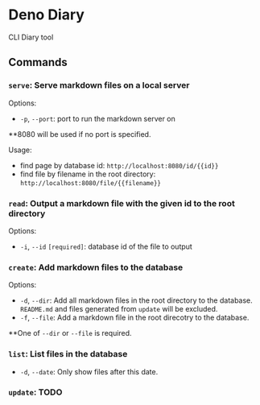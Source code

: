 # Deno Diary

CLI Diary tool

## Commands

### **`serve`**: Serve markdown files on a local server

Options:

- `-p`, `--port`: port to run the markdown server on

**8080 will be used if no port is specified.

Usage:

- find page by database id: `http://localhost:8080/id/{{id}}`
- find file by filename in the root directory:
  `http://localhost:8080/file/{{filename}}`

### **`read`**: Output a markdown file with the given id to the root directory

Options:

- `-i`, `--id` `[required]`: database id of the file to output

### **`create`**: Add markdown files to the database

Options:

- `-d`, `--dir`: Add all markdown files in the root directory to the database.
  `README.md` and files generated from `update` will be excluded.
- `-f`, `--file`: Add a markdown file in the root direcotry to the database.

**One of `--dir` or `--file` is required.

### **`list`**: List files in the database

- `-d`, `--date`: Only show files after this date.

### **`update`**: TODO